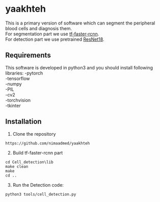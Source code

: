 # yaakhteh


This is a primary version of software which can segment the peripheral blood cells and diagnosis them.\
For segmentation part we use [tf-faster-rcnn](https://github.com/endernewton/tf-faster-rc).\
For detection part we use pretrained [ResNet18](https://github.com/pytorch/vision/blob/master/torchvision/models/resnet.py).

## Requirements
This software is developed in python3 and you should install following libraries:
-pytorch\
-tensorflow\
-numpy\
-PIL\
-cv2\
-torchvision\
-tkinter

## Installation
1. Clone the repository
```
https://github.com/nimaadmed/yaakhteh
```
2. Build tf-faster-rcnn part 
```
cd Cell_detection\lib
make clean
make
cd ..

```
3. Run the Detection code:
```
python3 tools/cell_detection.py
```









